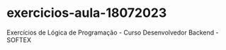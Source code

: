 # exercicios-aula-18072023
Exercícios de Lógica de Programação - Curso Desenvolvedor Backend - SOFTEX
